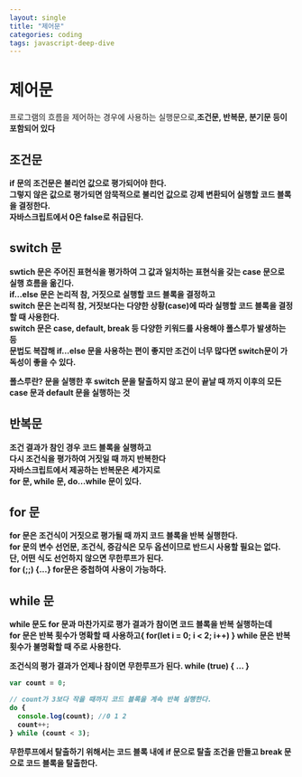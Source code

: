 ```yaml
---
layout: single
title: "제어문"
categories: coding
tags: javascript-deep-dive
---
```


# 제어문

프로그램의 흐름을 제어하는 경우에 사용하는 실행문으로,<strong>조건문, 반복문</srtong>, 분기문 등이 포함되어 있다

## 조건문

if 문의 조건문은 불리언 값으로 평가되어야 한다.<br>
그렇지 않은 값으로 평가되면 암묵적으로 불리언 값으로
강제 변환되어 실행할 코드 블록을 결정한다.<br>
자바스크립트에서 0은 false로 취급된다.

## switch 문

swtich 문은 주어진 표현식을 평가하여 그 값과 일치하는 표현식을 갖는 case 문으로 실행 흐름을 옮긴다.<br>
if...else 문은 논리적 참, 거짓으로 실행할 코드 블록을 결정하고<br>
switch 문은 논리적 참, 거짓보다는 다양한 상황(case)에 따라 실행할 코드 블록을 결정할 때 사용한다.<br>
switch 문은 <strong>case, default, break</strong> 등 다양한 키워드를 사용해야 폴스루가 발생하는 등<br>
문법도 복잡해 if...else 문을 사용하는 편이 좋지만
조건이 너무 많다면 switch문이 가독성이 좋을 수 있다.

폴스루란? 문을 실행한 후 switch 문을 탈출하지 않고 문이 끝날 때 까지 이후의 모든 case 문과 default 문을
실행하는 것

## 반복문

조건 결과가 참인 경우 코드 블록을 실행하고<br>
다시 조건식을 평가하여 거짓일 때 까지 반복한다<br>
자바스크립트에서 제공하는 반복문은 세가지로<br>
<strong>for 문, while 문, do...while 문</strong>이 있다.

## for 문

for 문은 조건식이 거짓으로 평가될 때 까지 코드 블록을 반복 실행한다.<br>
for 문의 변수 선언문, 조건식, 증감식은 모두 옵션이므로 반드시 사용할 필요는 없다.<br>
단, 어떤 식도 선언하지 않으면 무한루프가 된다.<br>
for (;;) {...}
for문은 중첩하여 사용이 가능하다.

## while 문

while 문도 for 문과 마찬가지로 평가 결과가 참이면 코드 블록을 반복 실행하는데<br>
for 문은 반복 횟수가 명확할 때 사용하고{ for(let i = 0; i < 2; i++) }
while 문은 반복 횟수가 불명확할 때 주로 사용한다.

조건식의 평가 결과가 언제나 참이면 무한루프가 된다.
while (true) { ... }

```javascript
var count = 0;

// count가 3보다 작을 때까지 코드 블록을 계속 반복 실행한다.
do {
  console.log(count); //0 1 2
  count++;
} while (count < 3);
```

무한루프에서 탈출하기 위해서는 코드 블록 내에 if 문으로 탈출 조건을 만들고
break 문으로 코드 블록을 탈출한다.
